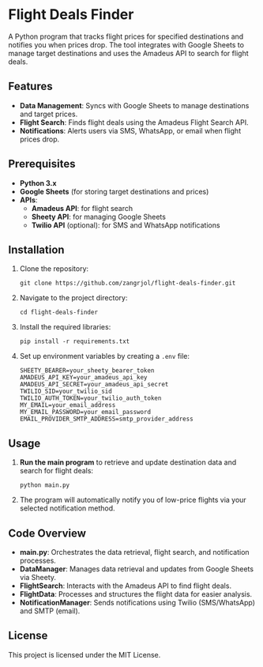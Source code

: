 
# Flight Deals Finder

A Python program that tracks flight prices for specified destinations and notifies you when prices drop. The tool integrates with Google Sheets to manage target destinations and uses the Amadeus API to search for flight deals.

## Features
- **Data Management**: Syncs with Google Sheets to manage destinations and target prices.
- **Flight Search**: Finds flight deals using the Amadeus Flight Search API.
- **Notifications**: Alerts users via SMS, WhatsApp, or email when flight prices drop.

## Prerequisites

- **Python 3.x**
- **Google Sheets** (for storing target destinations and prices)
- **APIs**:
  - **Amadeus API**: for flight search
  - **Sheety API**: for managing Google Sheets
  - **Twilio API** (optional): for SMS and WhatsApp notifications

## Installation

1. Clone the repository:
   ```
   git clone https://github.com/zangrjol/flight-deals-finder.git
   ```
2. Navigate to the project directory:
   ```
   cd flight-deals-finder
   ```
3. Install the required libraries:
   ```
   pip install -r requirements.txt
   ```

4. Set up environment variables by creating a `.env` file:
   ```
   SHEETY_BEARER=your_sheety_bearer_token
   AMADEUS_API_KEY=your_amadeus_api_key
   AMADEUS_API_SECRET=your_amadeus_api_secret
   TWILIO_SID=your_twilio_sid
   TWILIO_AUTH_TOKEN=your_twilio_auth_token
   MY_EMAIL=your_email_address
   MY_EMAIL_PASSWORD=your_email_password
   EMAIL_PROVIDER_SMTP_ADDRESS=smtp_provider_address
   ```

## Usage

1. **Run the main program** to retrieve and update destination data and search for flight deals:
   ```
   python main.py
   ```
2. The program will automatically notify you of low-price flights via your selected notification method.

## Code Overview

- **main.py**: Orchestrates the data retrieval, flight search, and notification processes.
- **DataManager**: Manages data retrieval and updates from Google Sheets via Sheety.
- **FlightSearch**: Interacts with the Amadeus API to find flight deals.
- **FlightData**: Processes and structures the flight data for easier analysis.
- **NotificationManager**: Sends notifications using Twilio (SMS/WhatsApp) and SMTP (email).

## License

This project is licensed under the MIT License. 
